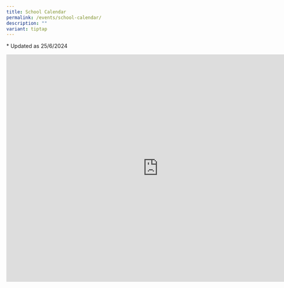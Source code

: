 ```yaml
---
title: School Calendar
permalink: /events/school-calendar/
description: ""
variant: tiptap
---
```

<p>* Updated as 25/6/2024</p>
<div class="iframe-wrapper">
<iframe style="border: 0" height="600" width="800" allowfullscreen="true" frameborder="0" src="https://calendar.google.com/calendar/embed?src=smsscalendar%40gmail.com&amp;ctz=Asia%2FSingapore"></iframe>
</div>
<p></p>
